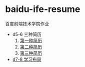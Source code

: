 # baidu-ife-resume
百度前端技术学院作业

- d5-6 三种简历
   1. [第一种简历](https://dragerwan.github.io/baidu-ife-resume/d5-6/index1.html)
   2. [第二种简历](https://dragerwan.github.io/baidu-ife-resume/d5-6/index2.html)
   3. [第三种简历](https://dragerwan.github.io/baidu-ife-resume/d5-6/index3.html)
- [d7-8 学习布局](https://dragerwan.github.io/baidu-ife-resume/d7-8/index.html)
